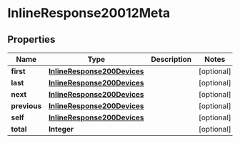 
# InlineResponse20012Meta

## Properties
Name | Type | Description | Notes
------------ | ------------- | ------------- | -------------
**first** | [**InlineResponse200Devices**](InlineResponse200Devices.md) |  |  [optional]
**last** | [**InlineResponse200Devices**](InlineResponse200Devices.md) |  |  [optional]
**next** | [**InlineResponse200Devices**](InlineResponse200Devices.md) |  |  [optional]
**previous** | [**InlineResponse200Devices**](InlineResponse200Devices.md) |  |  [optional]
**self** | [**InlineResponse200Devices**](InlineResponse200Devices.md) |  |  [optional]
**total** | **Integer** |  |  [optional]



